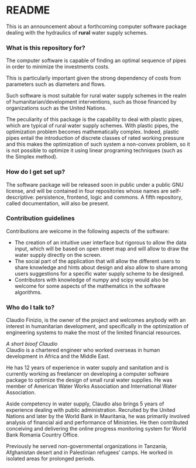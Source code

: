 # README #

This is an announcement about a forthcoming computer software package dealing with the hydraulics of **rural** water supply schemes.

### What is this repository for? ###

The computer software is capable of finding an optimal sequence of pipes in order to minimize the investments costs.  

This is particularly important given the strong dependency of costs from parameters such as diameters and flows.  

Such software is most suitable for rural water supply schemes in the realm of humanitarian/development interventions, such as those financed by organizations such as the United Nations.   

The peculiarity of this package is the capability to deal with plastic pipes, which are typical of rural water supply schemes. With plastic pipes, the optimization problem becomes mathematically complex. Indeed, plastic pipes entail the introduction of discrete classes of rated working pressure and this makes the optimization of such system a non-convex problem, so it is not possible to optimize it using linear programing techniques (such as the Simplex method).  


### How do I get set up? ###

The software package will be released soon in public under a public GNU license, and will be contained in four repositories whose names are self-descriptive: persistence, frontend, logic and commons. A fifth repository, called documentation, will also be present.  

### Contribution guidelines ###

Contributions are welcome in the following aspects of the software:
- The creation of an intuitive user interface but rigorous to allow the data input, which will be based on open street map and will allow to draw the water supply directly on the screen.
- The social part of the application that will allow the different users to share knowledge and hints about design and also allow to share among users suggestions for a specific water supply scheme to be designed.
- Contributors with knowledge of numpy and scipy would also be welcome for some aspects of the mathematics in the software algorithms.


### Who do I talk to? ###

Claudio Finizio, is the owner of the project and welcomes anybody with an interest in humanitarian development, and specifically in the optimization of engineering systems to make the most of the limited financial resources.

*A short bioof Claudio*  
Claudio is a chartered engineer who worked overseas in human development in Africa and the Middle East.

He has 12 years of experience in water supply and sanitation and is currently working as freelancer on developing a computer software package to optimize the design of small rural water supplies. He was member of American Water Works Association and International Water Association.

Aside competency in water supply, Claudio also brings 5 years of experience dealing with public administration. Recruited by the United Nations and later by the World Bank in Mauritania, he was primarily involved analysis of financial aid and performance of Ministries. He then contributed conceiving and delivering the online progress monitoring system for World Bank Romania Country Office.

Previously he served non-governmental organizations in Tanzania, Afghanistan desert and in Palestinian refugees’ camps. He worked in isolated areas for prolonged periods.

